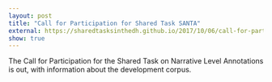 ```yaml
---
layout: post
title: "Call for Participation for Shared Task SANTA"
external: https://sharedtasksinthedh.github.io/2017/10/06/call-for-participation/
show: true
---
```

The Call for Participation for the Shared Task on Narrative Level Annotations is out, with information about the development corpus.